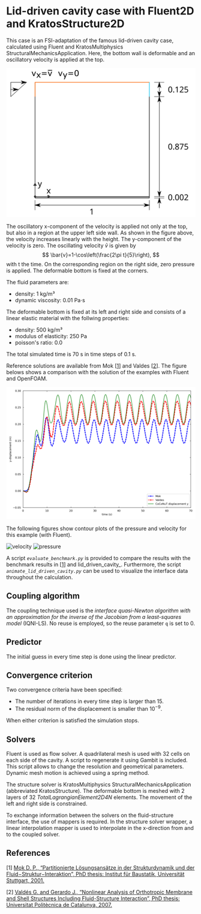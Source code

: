 # Lid-driven cavity case with Fluent2D and KratosStructure2D

This case is an FSI-adaptation of the famous lid-driven cavity case, calculated using Fluent and KratosMultiphysics StructuralMechanicsApplication.
Here, the bottom wall is deformable and an oscillatory velocity is applied at the top.

![geometry](images/lid_driven_cavity_geometry.svg "Geometry and boundary conditions of the lid-driven cavity case")

The oscillatory x-component of the velocity is applied not only at the top, but also in a region at the upper left side wall.
As shown in the figure above, the velocity increases linearly with the height. The y-component of the velocity is zero.
The oscillating velocity $\bar{v}$ is given by
$$
\bar{v}=1-\cos\left(\frac{2\pi t}{5}\right),
$$
with t the time.
On the corresponding region on the right side, zero pressure is applied.
The deformable bottom is fixed at the corners.

The fluid parameters are:

-   density: 1 kg/m³
-   dynamic viscosity: 0.01 Pa$\cdot$s

The deformable bottom is fixed at its left and right side and consists of a linear elastic material with the follwing properties:

-   density: 500 kg/m³
-   modulus of elasticity: 250 Pa
-   poisson's ratio: 0.0

The total simulated time is 70 s in time steps of 0.1 s.

Reference solutions are available from Mok [[1](#1)] and Valdes [[2](#2)].
The figure belows shows a comparison with the solution of the examples with Fluent and OpenFOAM.

![comparison](images/lid_driven_cavity_comparison_fluent.png "Comparison of y-displacement of the central point of the flexible bottom with the reference solutions")


The following figures show contour plots of the pressure and velocity for this example (with Fluent).

![velocity](images/lid_driven_cavity_velocity_fluent.gif "Animation of velocity produced with Fluent")
![pressure](images/lid_driven_cavity_pressure_fluent.gif "Animation of pressure produced with Fluent")

A script _`evaluate_benchmark.py`_ is provided to compare the results with the benchmark results in [[1](#1)] and lid_driven_cavity_.
Furthermore, the script _`animate_lid_driven_cavity.py`_ can be used to visualize the interface data throughout the calculation.

## Coupling algorithm

The coupling technique used is the *interface quasi-Newton algorithm with an approximation for the inverse of the Jacobian from a least-squares model* (IQNI-LS).
No reuse is employed, so the reuse parameter `q` is set to 0.

## Predictor

The initial guess in every time step is done using the linear predictor.

## Convergence criterion

Two convergence criteria have been specified:

-   The number of iterations in every time step is larger than 15.
-   The residual norm of the displacement is smaller than $10^{-9}$.

When either criterion is satisfied the simulation stops.

## Solvers

Fluent is used as flow solver.
A quadrilateral mesh is used with 32 cells on each side of the cavity.
A script to regenerate it using Gambit is included. This script allows to change the resolution and geometrical parameters.
Dynamic mesh motion is achieved using a spring method.

The structure solver is KratosMultiphysics StructuralMechanicsApplication (abbreviated KratosStructure).
The deformable bottom is meshed with 2 layers of 32 _TotalLagrangianElement2D4N_ elements.
The movement of the left and right side is constrained.

To exchange information between the solvers on the fluid-structure interface, the use of mappers is required.
In the structure solver wrapper, a linear interpolation mapper is used to interpolate in the x-direction from and to the coupled solver.

## References
<a id="1">[1]</a>
[Mok D. P., “Partitionierte Lösungsansätze in der Strukturdynamik und der Fluid−Struktur−Interaktion”, PhD thesis: Institut für Baustatik, Universität Stuttgart, 2001.](https://elib.uni-stuttgart.de/handle/11682/164)

<a id="2">[2]</a>
[Valdés G. and Gerardo J., “Nonlinear Analysis of Orthotropic Membrane and Shell Structures Including Fluid-Structure Interaction”, PhD thesis: Universitat Politècnica de Catalunya, 2007.](https://www.tdx.cat/handle/10803/6866)